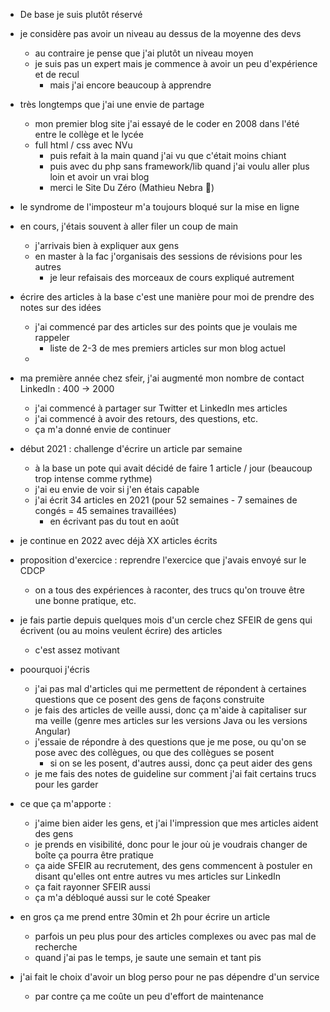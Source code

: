 - De base je suis plutôt réservé

- je considère pas avoir un niveau au dessus de la moyenne des devs
    - au contraire je pense que j'ai plutôt un niveau moyen
    - je suis pas un expert mais je commence à avoir un peu d'expérience et de recul
        - mais j'ai encore beaucoup à apprendre

- très longtemps que j'ai une envie de partage
    - mon premier blog site j'ai essayé de le coder en 2008 dans l'été entre le collège et le lycée
    - full html / css avec NVu
        - puis refait à la main quand j'ai vu que c'était moins chiant
        - puis avec du php sans framework/lib quand j'ai voulu aller plus loin et avoir un vrai blog
        - merci le Site Du Zéro (Mathieu Nebra 💖)

- le syndrome de l'imposteur m'a toujours bloqué sur la mise en ligne

- en cours, j'étais souvent à aller filer un coup de main
    - j'arrivais bien à expliquer aux gens
    - en master à la fac j'organisais des sessions de révisions pour les autres
        - je leur refaisais des morceaux de cours expliqué autrement

- écrire des articles à la base c'est une manière pour moi de prendre des notes sur des idées
    - j'ai commencé par des articles sur des points que je voulais me rappeler
        - liste de 2-3 de mes premiers articles sur mon blog actuel
    - 

- ma première année chez sfeir, j'ai augmenté mon nombre de contact LinkedIn : 400 -> 2000
    - j'ai commencé à partager sur Twitter et LinkedIn mes articles
    - j'ai commencé à avoir des retours, des questions, etc.
    - ça m'a donné envie de continuer

- début 2021 : challenge d'écrire un article par semaine
    - à la base un pote qui avait décidé de faire 1 article / jour (beaucoup trop intense comme rythme)
    - j'ai eu envie de voir si j'en étais capable
    - j'ai écrit 34 articles en 2021 (pour 52 semaines - 7 semaines de congés = 45 semaines travaillées)
        - en écrivant pas du tout en août

- je continue en 2022 avec déjà XX articles écrits

- proposition d'exercice : reprendre l'exercice que j'avais envoyé sur le CDCP
    - on a tous des expériences à raconter, des trucs qu'on trouve être une bonne pratique, etc.

- je fais partie depuis quelques mois d'un cercle chez SFEIR de gens qui écrivent (ou au moins veulent écrire) des articles
    - c'est assez motivant

- poourquoi j'écris
    - j'ai pas mal d'articles qui me permettent de répondent à certaines questions que ce posent des gens de façons construite
    - je fais des articles de veille aussi, donc ça m'aide à capitaliser sur ma veille (genre mes articles sur les versions Java ou les versions Angular)
    - j'essaie de répondre à des questions que je me pose, ou qu'on se pose avec des collègues, ou que des collègues se posent
        - si on se les posent, d'autres aussi, donc ça peut aider des gens
    - je me fais des notes de guideline sur comment j'ai fait certains trucs pour les garder

- ce que ça m'apporte :
    - j'aime bien aider les gens, et j'ai l'impression que mes articles aident des gens
    - je prends en visibilité, donc pour le jour où je voudrais changer de boîte ça pourra être pratique
    - ça aide SFEIR au recrutement, des gens commencent à postuler en disant qu'elles ont entre autres vu mes articles sur LinkedIn
    - ça fait rayonner SFEIR aussi
    - ça m'a débloqué aussi sur le coté Speaker
    
- en gros ça me prend entre 30min et 2h pour écrire un article
    - parfois un peu plus pour des articles complexes ou avec pas mal de recherche
    - quand j'ai pas le temps, je saute une semain et tant pis

- j'ai fait le choix d'avoir un blog perso pour ne pas dépendre d'un service
    - par contre ça me coûte un peu d'effort de maintenance
